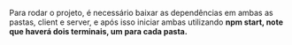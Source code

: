 Para rodar o projeto, é necessário baixar as dependências em ambas as pastas, client e server, e após isso iniciar ambas utilizando <b>npm start<b>, note que haverá dois terminais, um para cada pasta.
